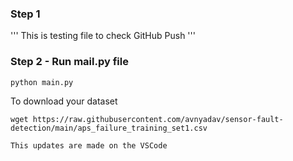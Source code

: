 ### Step 1

'''
This is testing file to check GitHub Push
'''

### Step 2 - Run mail.py file

```bash
python main.py
```

To download your dataset
```
wget https://raw.githubusercontent.com/avnyadav/sensor-fault-detection/main/aps_failure_training_set1.csv
```


```
This updates are made on the VSCode
```